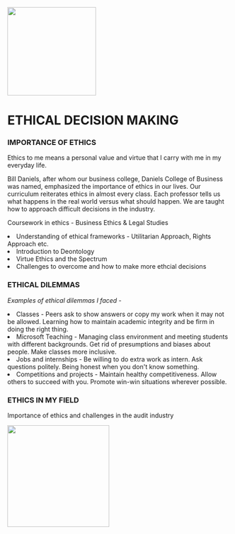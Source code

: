 <a href='https://github.com/Ruchita-Raghu/ruchita-raghu-portfolio#daniels-distinction-portfolio'><img src="https://user-images.githubusercontent.com/116829793/226443427-94c192b2-3c02-4a29-a2a8-e1b26aca6cd7.png" width=200> </a>
# ETHICAL DECISION MAKING

### IMPORTANCE OF ETHICS
<p> Ethics to me means a personal value and virtue that I carry with me in my everyday life. </p>
<p> Bill Daniels, after whom our business college, Daniels College of Business was named, emphasized the importance of ethics in our lives. Our curriculum reiterates ethics in almost every class. Each professor tells us what happens in the real world versus what should happen. We are taught how to approach difficult decisions in the industry. </p>
<p> Coursework in ethics - Business Ethics & Legal Studies </p>
<li> Understanding of ethical frameworks - Utilitarian Approach, Rights Approach etc. </li>
<li> Introduction to Deontology </li>
<li> Virtue Ethics and the Spectrum </li>
<li> Challenges to overcome and how to make more ethcial decisions </li>

### ETHICAL DILEMMAS
<i> Examples of ethical dilemmas I faced - </i>
<li> Classes - Peers ask to show answers or copy my work when it may not be allowed. Learning how to maintain academic integrity and be firm in doing the right thing. </li>
<li> Microsoft Teaching - Managing class environment and meeting students with different backgrounds. Get rid of presumptions and biases about people. Make classes more inclusive. </li>
<li> Jobs and internships - Be willing to do extra work as intern. Ask questions politely. Being honest when you don't know something. </li>
<li> Competitions and projects - Maintain healthy competitiveness. Allow others to succeed with you. Promote win-win situations wherever possible. </li>

### ETHICS IN MY FIELD
<p> Importance of ethics and challenges in the audit industry </p>

<a href='https://github.com/Ruchita-Raghu/ruchita-raghu-portfolio/edit/main/Ethical%20Decision%20Making/Ethical%20Dilemmas%20&%20Decision%20Making.md#ethical-decision-making'> <img src="https://user-images.githubusercontent.com/116829793/226444715-037051b9-7b32-495b-a068-1e3ff700ac62.png" width=230 /> </a>
